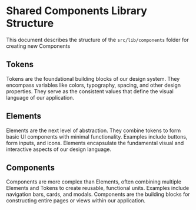 # Shared Components Library Structure

This document describes the structure of the `src/lib/components` folder for creating new Components

## Tokens

Tokens are the foundational building blocks of our design system. They encompass variables like colors, typography, spacing, and other design properties. They serve as the consistent values that define the visual language of our application.

## Elements

Elements are the next level of abstraction. They combine tokens to form basic UI components with minimal functionality. Examples include buttons, form inputs, and icons. Elements encapsulate the fundamental visual and interactive aspects of our design language.

## Components

Components are more complex than Elements, often combining multiple Elements and Tokens to create reusable, functional units. Examples include navigation bars, cards, and modals. Components are the building blocks for constructing entire pages or views within our application.

